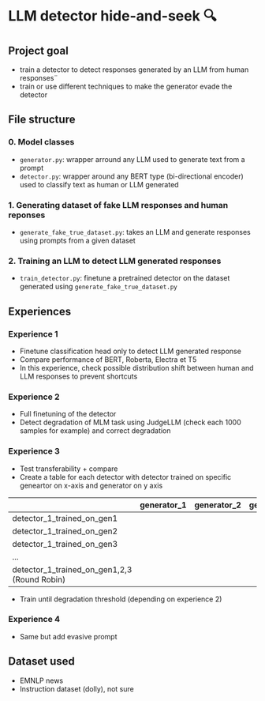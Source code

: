 # LLM detector hide-and-seek :mag:



## Project goal
- train a detector to detect responses generated by an LLM from human responses¨
- train or use different techniques to make the generator evade the detector


## File structure


### 0. Model classes
- `generator.py`: wrapper arround any LLM used to generate text from a prompt
- `detector.py`: wrapper around any BERT type (bi-directional encoder) used to classify text as human or LLM generated

### 1. Generating dataset of fake LLM responses and human reponses
- `generate_fake_true_dataset.py`: takes an LLM and generate responses using prompts from a given dataset

### 2. Training an LLM to detect LLM generated responses
- `train_detector.py`: finetune a pretrained detector on the dataset generated using `generate_fake_true_dataset.py` 


## Experiences

### Experience 1

- Finetune classification head only to detect LLM generated response
- Compare performance of BERT, Roberta, Electra et T5
- In this experience, check possible distribution shift between human and LLM responses to prevent shortcuts

### Experience 2

- Full finetuning of the detector
- Detect degradation of MLM task using JudgeLLM (check each 1000 samples for example) and correct degradation

### Experience 3

- Test transferability + compare
- Create a table for each detector with detector trained on specific geneartor on x-axis and generator on y axis 



                                            
|                                              | generator_1 | generator_2 | generator_3 | ... |   | generator_1_FT_chat | generator_not_seen | generator_not_seen_FT_chat |   |
|----------------------------------------------|-------------|-------------|-------------|-----|---|---------------------|--------------------|----------------------------|---|
| detector_1_trained_on_gen1                   |             |             |             |     |   |                     |                    |                            |   |
| detector_1_trained_on_gen2                   |             |             |             |     |   |                     |                    |                            |   |
| detector_1_trained_on_gen3                   |             |             |             |     |   |                     |                    |                            |   |
| ...                                          |             |             |             |     |   |                     |                    |                            |   |
| detector_1_trained_on_gen1,2,3 (Round Robin) |             |             |             |     |   |                     |                    |                            |   |





- Train until degradation threshold (depending on experience 2)

### Experience 4
- Same but add evasive prompt


## Dataset used

- EMNLP news
- Instruction dataset (dolly), not sure